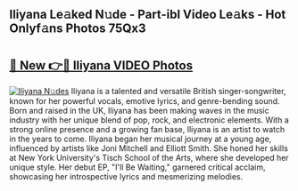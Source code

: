 ## Iliyana Le𝚊ked N𝚞de - Part-ibl Video Le𝚊ks - Hot Onlyf𝚊ns Photos 75Qx3

# <h2><a href="http://ac37043.deff.icu/?id=Iliyana">🔗 New 👉🔴 Iliyana VIDEO Photos</a></h2>

[![Iliyana N𝚞des](https://i.imgur.com/rIISA9y.gif)](http://ac37043.deff.icu/?id=Iliyana)
Iliyana is a talented and versatile British singer-songwriter, known for her powerful vocals, emotive lyrics, and genre-bending sound. Born and raised in the UK, Iliyana has been making waves in the music industry with her unique blend of pop, rock, and electronic elements. With a strong online presence and a growing fan base, Iliyana is an artist to watch in the years to come. Iliyana began her musical journey at a young age, influenced by artists like Joni Mitchell and Elliott Smith. She honed her skills at New York University's Tisch School of the Arts, where she developed her unique style. Her debut EP, "I'll Be Waiting," garnered critical acclaim, showcasing her introspective lyrics and mesmerizing melodies.
